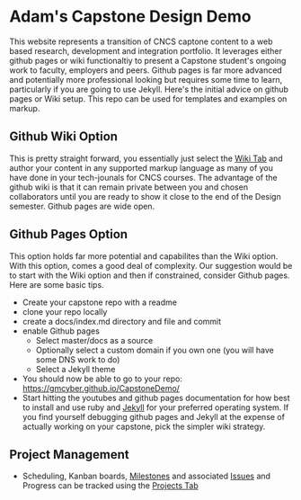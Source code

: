 # Adam's Capstone Design Demo
This website represents a transition of CNCS captone content to a web based research, development and integration portfolio.  It leverages either github pages or wiki functionaltiy to present a Capstone student's ongoing work to faculty, employers and peers.  Github pages is far more advanced and potentially more professional looking but requires some time to learn, particularly if you are going to use Jekyll.  Here's the initial advice on github pages or Wiki setup.  This repo can be used for templates and examples on markup.

## Github Wiki Option
This is pretty straight forward, you essentially just select the [Wiki Tab](https://github.com/gmcyber/CapstoneDemo/wiki) and author your content in any supported markup language as many of you have done in your tech-jounals for CNCS courses.  The advantage of the github wiki is that it can remain private between you and chosen collaborators until you are ready to show it close to the end of the Design semester.  Github pages are wide open.

## Github Pages Option
This option holds far more potential and capabilites than the Wiki option.  With this option, comes a good deal of complexity.  Our suggestion would be to start with the Wiki option and then if constrained, consider Github pages.  Here are some basic tips.
* Create your capstone repo with a readme
* clone your repo locally
* create a docs/index.md directory and file and commit
* enable Github pages
  * Select master/docs as a source
  * Optionally select a custom domain if you own one (you will have some DNS work to do)
  * Select a Jekyll theme
* You should now be able to go to your repo:  https://gmcyber.github.io/CapstoneDemo/
* Start hitting the youtubes and github pages documentation for how best to install and use ruby and [Jekyll](https://help.github.com/en/github/working-with-github-pages/setting-up-a-github-pages-site-with-jekyll) for your preferred operating system.  If you find yourself debugging github pages and Jekyll at the expense of actually working on your capstone, pick the simpler wiki strategy.


## Project Management
* Scheduling, Kanban boards, [Milestones](https://github.com/gmcyber/CapstoneDemo/milestones) and associated [Issues](https://github.com/gmcyber/CapstoneDemo/issues) and Progress can be tracked using the [Projects Tab](https://github.com/gmcyber/CapstoneDemo/projects)

